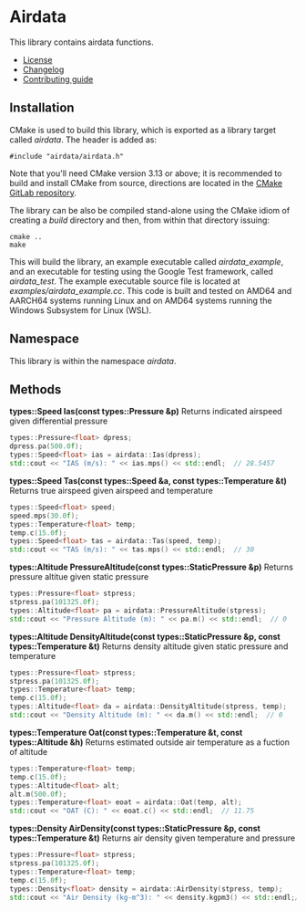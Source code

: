 # Airdata
This library contains airdata functions.
   * [License](LICENSE.md)
   * [Changelog](CHANGELOG.md)
   * [Contributing guide](CONTRIBUTING.md)

## Installation
CMake is used to build this library, which is exported as a library target called *airdata*. The header is added as:

```
#include "airdata/airdata.h"
```

Note that you'll need CMake version 3.13 or above; it is recommended to build and install CMake from source, directions are located in the [CMake GitLab repository](https://github.com/Kitware/CMake).

The library can be also be compiled stand-alone using the CMake idiom of creating a *build* directory and then, from within that directory issuing:

```
cmake ..
make
```

This will build the library, an example executable called *airdata_example*, and an executable for testing using the Google Test framework, called *airdata_test*. The example executable source file is located at *examples/airdata_example.cc*. This code is built and tested on AMD64 and AARCH64 systems running Linux and on AMD64 systems running the Windows Subsystem for Linux (WSL).

## Namespace
This library is within the namespace *airdata*.

## Methods

**types::Speed Ias(const types::Pressure &p)** Returns indicated airspeed given differential pressure
```C++
types::Pressure<float> dpress;
dpress.pa(500.0f);
types::Speed<float> ias = airdata::Ias(dpress);
std::cout << "IAS (m/s): " << ias.mps() << std::endl;  // 28.5457
```

**types::Speed Tas(const types::Speed &a, const types::Temperature &t)** Returns true airspeed given airspeed and temperature
``` C++
types::Speed<float> speed;
speed.mps(30.0f);
types::Temperature<float> temp;
temp.c(15.0f);
types::Speed<float> tas = airdata::Tas(speed, temp);
std::cout << "TAS (m/s): " << tas.mps() << std::endl;  // 30
```

**types::Altitude PressureAltitude(const types::StaticPressure &p)** Returns pressure altitue given static pressure
``` C++
types::Pressure<float> stpress;
stpress.pa(101325.0f);
types::Altitude<float> pa = airdata::PressureAltitude(stpress);
std::cout << "Pressure Altitude (m): " << pa.m() << std::endl;  // 0
```

**types::Altitude DensityAltitude(const types::StaticPressure &p, const types::Temperature &t)** Returns density altitude given static pressure and temperature
``` C++
types::Pressure<float> stpress;
stpress.pa(101325.0f);
types::Temperature<float> temp;
temp.c(15.0f);
types::Altitude<float> da = airdata::DensityAltitude(stpress, temp);
std::cout << "Density Altitude (m): " << da.m() << std::endl;  // 0
```

**types::Temperature Oat(const types::Temperature &t, const types::Altitude &h)** Returns estimated outside air temperature as a fuction of altitude
``` C++
types::Temperature<float> temp;
temp.c(15.0f);
types::Altitude<float> alt;
alt.m(500.0f);
types::Temperature<float> eoat = airdata::Oat(temp, alt);
std::cout << "OAT (C): " << eoat.c() << std::endl;  // 11.75
```
 
**types::Density AirDensity(const types::StaticPressure &p, const types::Temperature &t)** Returns air density given temperature and pressure
``` C++
types::Pressure<float> stpress;
stpress.pa(101325.0f);
types::Temperature<float> temp;
temp.c(15.0f);
types::Density<float> density = airdata::AirDensity(stpress, temp);
std::cout << "Air Density (kg-m^3): " << density.kgpm3() << std::endl;// 1.225
```
